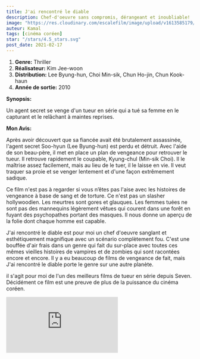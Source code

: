 ```yaml
---
title: J'ai rencontré le diable
description: Chef-d'oeuvre sans compromis, dérangeant et inoubliable!
image: "https://res.cloudinary.com/escalefilm/image/upload/v1613585179/devil_bepx7e.jpg"
auteur: Kamal
tags: [cinéma coréen]
star: "/stars/4.5_stars.svg"
post_date: 2021-02-17
---
```


1. **Genre:** Thriller
2. **Réalisateur:** Kim Jee-woon
3. **Distribution:** Lee Byung-hun, Choi Min-sik, Chun Ho-jin, Chun Kook-haun
4. **Année de sortie:** 2010

**Synopsis:**

Un agent secret se venge d'un tueur en série qui a tué sa femme en le capturant et le relâchant à maintes reprises.

**Mon Avis:**

Après avoir découvert que sa fiancée avait été brutalement assassinée, l'agent secret Soo-hyun (Lee Byung-hun) est perdu et détruit. Avec l'aide de son beau-père, il met en place un plan de vengeance pour retrouver le tueur. Il retrouve rapidement le coupable, Kyung-chul (Min-sik Choi). Il le maîtrise assez facilement, mais au lieu de le tuer, il le laisse en vie. Il veut traquer sa proie et se venger lentement et d'une façon extrêmement sadique.

Ce film n'est pas à regarder si vous n’êtes pas l'aise avec les histoires de vengeance à base de sang et de torture. Ce n'est pas un slasher hollywoodien. Les meurtres sont gores et glauques. Les femmes tuées ne sont pas des mannequins légèrement vêtues qui courent dans une forêt en fuyant des psychopathes portant des masques. Il nous donne un aperçu de la folie dont chaque homme est capable.

J'ai rencontré le diable est pour moi un chef d'oeuvre sanglant et esthétiquement magnifique avec un scénario complètement fou. C'est une bouffée d'air frais dans un genre qui fait du sur-place avec toutes ces mêmes vieilles histoires de vampires et de zombies qui sont racontées encore et encore. Il y a eu beaucoup de films de vengeance de fait, mais J'ai rencontré le diable  porte le genre sur  une autre planète.

il s'agit pour moi de l'un des meilleurs films de tueur en série depuis Seven. Décidément ce film est une preuve de plus de la puissance du cinéma coréen.

<div>
    <iframe src="https://www.youtube.com/embed/LWDbHVNrzyM" frameborder="0" allow="accelerometer; autoplay; clipboard-write; encrypted-media; gyroscope; picture-in-picture" allowfullscreen></iframe>
</div>